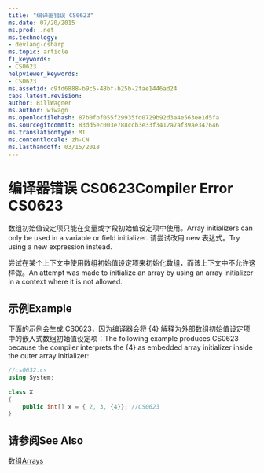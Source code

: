 ```yaml
---
title: "编译器错误 CS0623"
ms.date: 07/20/2015
ms.prod: .net
ms.technology:
- devlang-csharp
ms.topic: article
f1_keywords:
- CS0623
helpviewer_keywords:
- CS0623
ms.assetid: c9fd6888-b9c5-48bf-b25b-2fae1446ad24
caps.latest.revision: 
author: BillWagner
ms.author: wiwagn
ms.openlocfilehash: 87b0fbf055f29935fd0729b92d3a4e563ee1d5fa
ms.sourcegitcommit: 83dd5ec003e788ccb3e33f3412a7af39ae347646
ms.translationtype: MT
ms.contentlocale: zh-CN
ms.lasthandoff: 03/15/2018
---
```

# <a name="compiler-error-cs0623"></a><span data-ttu-id="43f7b-102">编译器错误 CS0623</span><span class="sxs-lookup"><span data-stu-id="43f7b-102">Compiler Error CS0623</span></span>
<span data-ttu-id="43f7b-103">数组初始值设定项只能在变量或字段初始值设定项中使用。</span><span class="sxs-lookup"><span data-stu-id="43f7b-103">Array initializers can only be used in a variable or field initializer.</span></span> <span data-ttu-id="43f7b-104">请尝试改用 new 表达式。</span><span class="sxs-lookup"><span data-stu-id="43f7b-104">Try using a new expression instead.</span></span>  
  
 <span data-ttu-id="43f7b-105">尝试在某个上下文中使用数组初始值设定项来初始化数组，而该上下文中不允许这样做。</span><span class="sxs-lookup"><span data-stu-id="43f7b-105">An attempt was made to initialize an array by using an array initializer in a context where it is not allowed.</span></span>  
  
## <a name="example"></a><span data-ttu-id="43f7b-106">示例</span><span class="sxs-lookup"><span data-stu-id="43f7b-106">Example</span></span>  
 <span data-ttu-id="43f7b-107">下面的示例会生成 CS0623，因为编译器会将 \{4\} 解释为外部数组初始值设定项中的嵌入式数组初始值设定项：</span><span class="sxs-lookup"><span data-stu-id="43f7b-107">The following example produces CS0623 because the compiler interprets the {4} as embedded array initializer inside the outer array initializer:</span></span>  
  
```csharp  
//cs0632.cs  
using System;  
  
class X  
{  
    public int[] x = { 2, 3, {4}}; //CS0623  
}  
```  
  
## <a name="see-also"></a><span data-ttu-id="43f7b-108">请参阅</span><span class="sxs-lookup"><span data-stu-id="43f7b-108">See Also</span></span>  
 [<span data-ttu-id="43f7b-109">数组</span><span class="sxs-lookup"><span data-stu-id="43f7b-109">Arrays</span></span>](../../csharp/programming-guide/arrays/index.md)
